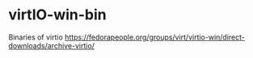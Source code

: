 # virtIO-win-bin
Binaries of virtio https://fedorapeople.org/groups/virt/virtio-win/direct-downloads/archive-virtio/
